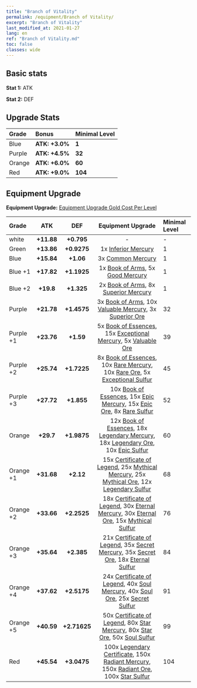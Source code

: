 ```yaml
---
title: "Branch of Vitality"
permalink: /equipment/Branch of Vitality/
excerpt: "Branch of Vitality"
last_modified_at: 2021-01-27
lang: en
ref: "Branch of Vitality.md"
toc: false
classes: wide
---
```


## Basic stats
 **Stat 1:** ATK

 **Stat 2:** DEF

## Upgrade Stats

  |     Grade    |   Bonus | Minimal Level | 
  |:-------------|:--------|:--------------| 
  | Blue | **ATK: +3.0%** | **1** | 
  | Purple | **ATK: +4.5%** | **32** | 
  | Orange | **ATK: +6.0%** | **60** | 
  | Red | **ATK: +9.0%** | **104** | 


## Equipment Upgrade
 **Equipment Upgrade:** [Equipment Upgrade Gold Cost Per Level](/equipment/EquipmentUpgradeCostPerLevel/) 

  |          Grade      | ATK | DEF | Equipment Upgrade | Minimal Level |
  |:--------------------|:---------:|:---------:|:----------------:|:--------------|
  | white | **+11.88** | **+0.795** | - | - |
  | Green | **+13.86** | **+0.9275** | 1x [ Inferior Mercury](/Items/mat_27/) | 1 |
  | Blue | **+15.84** | **+1.06** | 3x [ Common Mercury](/Items/mat_65/) | 1 |
  | Blue +1 | **+17.82** | **+1.1925** | 1x [ Book of Arms](/Items/mat_32/), 5x [ Good Mercury](/Items/mat_102/) | 1 |
  | Blue +2 | **+19.8** | **+1.325** | 2x [ Book of Arms](/Items/mat_71/), 8x [ Superior Mercury](/Items/mat_15/) | 1 |
  | Purple | **+21.78** | **+1.4575** | 3x [ Book of Arms](/Items/mat_6/), 10x [ Valuable Mercury](/Items/mat_58/), 3x [ Superior Ore](/Items/mat_13/) | 32 |
  | Purple +1 | **+23.76** | **+1.59** | 5x [ Book of Essences](/Items/mat_44/), 15x [ Exceptional Mercury](/Items/mat_91/), 5x [ Valuable Ore](/Items/mat_55/) | 39 |
  | Purple +2 | **+25.74** | **+1.7225** | 8x [ Book of Essences](/Items/mat_84/), 10x [ Rare Mercury](/Items/mat_29/), 10x [ Rare Ore](/Items/mat_2/), 5x [ Exceptional Sulfur](/Items/mat_1/) | 45 |
  | Purple +3 | **+27.72** | **+1.855** | 10x [ Book of Essences](/Items/mat_20/), 15x [ Epic Mercury](/Items/mat_70/), 15x [ Epic Ore](/Items/mat_42/), 8x [ Rare Sulfur](/Items/mat_46/) | 52 |
  | Orange | **+29.7** | **+1.9875** | 12x [ Book of Essences](/Items/mat_60/), 18x [ Legendary Mercury](/Items/mat_3/), 18x [ Legendary Ore](/Items/mat_81/), 10x [ Epic Sulfur](/Items/mat_83/) | 60 |
  | Orange +1 | **+31.68** | **+2.12** | 15x [ Certificate of Legend](/Items/mat_96/), 25x [ Mythical Mercury](/Items/mat_50/), 25x [ Mythical Ore](/Items/mat_23/), 12x [ Legendary Sulfur](/Items/mat_18/) | 68 |
  | Orange +2 | **+33.66** | **+2.2525** | 18x [ Certificate of Legend](/Items/mat_25/), 30x [ Eternal Mercury](/Items/mat_62/), 30x [ Eternal Ore](/Items/mat_36/), 15x [ Mythical Sulfur](/Items/mat_35/) | 76 |
  | Orange +3 | **+35.64** | **+2.385** | 21x [ Certificate of Legend](/Items/mat_38/), 35x [ Secret Mercury](/Items/mat_22/), 35x [ Secret Ore](/Items/mat_99/), 18x [ Eternal Sulfur](/Items/mat_97/) | 84 |
  | Orange +4 | **+37.62** | **+2.5175** | 24x [ Certificate of Legend](/Items/mat_100/), 40x [ Soul Mercury](/Items/mat_34/), 40x [ Soul Ore](/Items/mat_8/), 25x [ Secret Sulfur](/Items/mat_7/) | 91 |
  | Orange +5 | **+40.59** | **+2.71625** | 50x [ Certificate of Legend](/Items/mat_11/), 80x [ Star Mercury](/Items/mat_98/), 80x [ Star Ore](/Items/mat_72/), 50x [ Soul Sulfur](/Items/mat_73/) | 99 |
  | Red | **+45.54** | **+3.0475** | 100x [ Legendary Certificate](/Items/mat_76/), 150x [ Radiant Mercury](/Items/mat_24/), 150x [ Radiant Ore](/Items/mat_88/), 100x [ Star Sulfur](/Items/mat_101/) | 104 |

